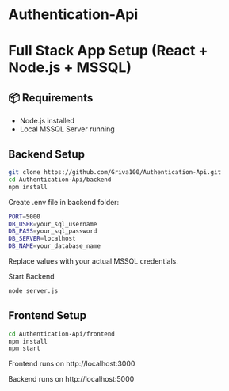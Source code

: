 # Authentication-Api
# Full Stack App Setup (React + Node.js + MSSQL)

## 📦 Requirements

- Node.js installed
- Local MSSQL Server running


##  Backend Setup

```bash
git clone https://github.com/Griva100/Authentication-Api.git
cd Authentication-Api/backend
npm install
```
Create .env file in backend folder:
```bash
PORT=5000
DB_USER=your_sql_username
DB_PASS=your_sql_password
DB_SERVER=localhost
DB_NAME=your_database_name
```
Replace values with your actual MSSQL credentials.

Start Backend
```bash
node server.js
```
## Frontend Setup

```bash
cd Authentication-Api/frontend
npm install
npm start
```
Frontend runs on http://localhost:3000

Backend runs on http://localhost:5000





